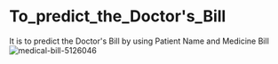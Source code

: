 # To_predict_the_Doctor's_Bill
It is to predict the Doctor's Bill by using Patient Name and Medicine Bill
![medical-bill-5126046](https://user-images.githubusercontent.com/51361676/59993474-fd7dea00-966d-11e9-8855-560bfe19f816.jpg)
